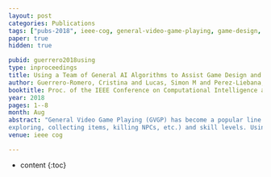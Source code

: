 ```yaml
---
layout: post
categories: Publications
tags: ["pubs-2018", ieee-cog, general-video-game-playing, game-design, game-testing]
paper: true
hidden: true

pubid: guerrero2018using
type: inproceedings
title: Using a Team of General AI Algorithms to Assist Game Design and Testing
author: Guerrero-Romero, Cristina and Lucas, Simon M and Perez-Liebana, Diego
booktitle: Proc. of the IEEE Conference on Computational Intelligence and Games (CIG)
year: 2018
pages: 1--8
month: Aug
abstract: "General Video Game Playing (GVGP) has become a popular line of research in the past years, leading to the existence of a wide range of general algorithms created to tackle this challenge. This paper proposes taking advantage of this research to help in game design and testing processes. It introduces a methodology consisting of using a team of Artificial General Intelligence agents with differentiated goals (winning,
exploring, collecting items, killing NPCs, etc.) and skill levels. Using several agents with distinct behaviours that play the same game simultaneously can provide substantial information to influence design and bug fixing. Two methods are proposed to aid game design: 1) the evaluation of a game based on the expected performance in the behaviour of each of the agents, and 2) the provision of visual information to analyse how the experience of the agents evolves during the play-through. Having this methodology available to designers can help them decide if the game or level under analysis fits the initial expectations. Including a Logging System can also be used to detect anomalies while the development is still at an early stage. We believe this approach allows the flexibility and portability to be easily applied to games with different characteristics."
venue: ieee cog

---
```


* content
{:toc}

